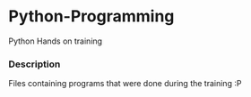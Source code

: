# Python-Programming
Python Hands on training

### Description

Files containing programs that were done during the training :P
